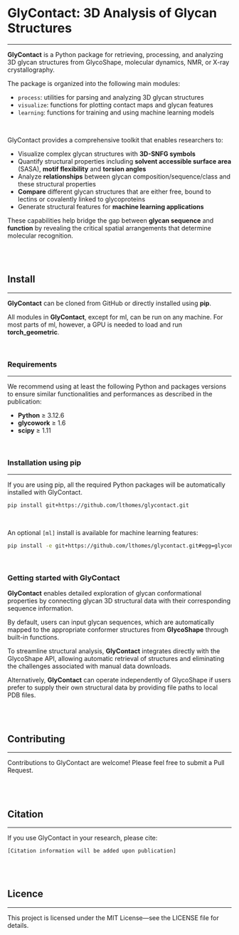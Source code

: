 # GlyContact: 3D Analysis of Glycan Structures
---
**GlyContact** is a Python package for retrieving, processing, and analyzing 3D glycan structures from GlycoShape, molecular dynamics, NMR, or X-ray crystallography.

The package is organized into the following main modules:

- `process`: utilities for parsing and analyzing 3D glycan structures
- `visualize`: functions for plotting contact maps and glycan features
- `learning`: functions for training and using machine learning models

<br>

GlyContact provides a comprehensive toolkit that enables researchers to:

- Visualize complex glycan structures with **3D-SNFG symbols**
- Quantify structural properties including **solvent accessible surface area** (SASA), **motif flexibility** and **torsion angles**
- Analyze **relationships** between glycan composition/sequence/class and these structural properties
- **Compare** different glycan structures that are either free, bound to lectins or covalently linked to glycoproteins 
- Generate structural features for **machine learning applications**

These capabilities help bridge the gap between **glycan sequence** and **function** by revealing the critical spatial arrangements that determine molecular recognition.

<br><br>


## **Install**
---
**GlyContact** can be cloned from GitHub or directly installed using **pip**.

All modules in **GlyContact**, except for ml, can be run on any machine. For most parts of ml, however, a GPU is needed to load and run **torch_geometric**.

<br>

### **Requirements**
---
We recommend using at least the following Python and packages versions to ensure similar functionalities and performances as described in the publication: 

- **Python** ≥ 3.12.6 
- **glycowork** ≥ 1.6 
- **scipy** ≥ 1.11

<br>

### **Installation using pip**
---
If you are using pip, all the required Python packages will be automatically installed with GlyContact.

```bash
pip install git+https://github.com/lthomes/glycontact.git
```

<br>

An optional `[ml]` install is available for machine learning features:

```bash
pip install -e git+https://github.com/lthomes/glycontact.git#egg=glycontact[ml]
```

<br>

### **Getting started with GlyContact**

**GlyContact** enables detailed exploration of glycan conformational properties by connecting glycan 3D structural data with their corresponding sequence information.

By default, users can input glycan sequences, which are automatically mapped to the appropriate conformer structures from **GlycoShape** through built-in functions.

To streamline structural analysis, **GlyContact** integrates directly with the GlycoShape API, allowing automatic retrieval of structures and eliminating the challenges associated with manual data downloads.

Alternatively, **GlyContact** can operate independently of GlycoShape if users prefer to supply their own structural data by providing file paths to local PDB files.

<br><br>

## **Contributing**
---
Contributions to GlyContact are welcome! Please feel free to submit a Pull Request.

<br><br>

## **Citation**
---
If you use GlyContact in your research, please cite:

```[Citation information will be added upon publication]```

<br><br>

## **Licence**
---
This project is licensed under the MIT License—see the LICENSE file for details.

```  ```

